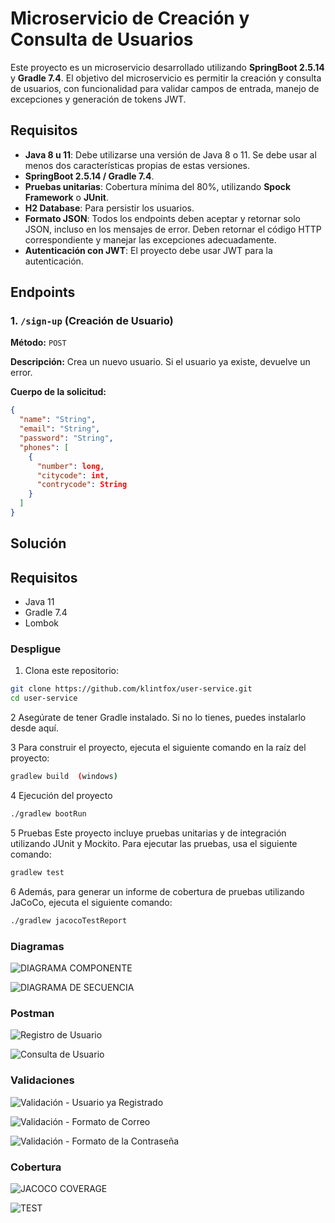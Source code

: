 # Microservicio de Creación y Consulta de Usuarios

Este proyecto es un microservicio desarrollado utilizando **SpringBoot 2.5.14** y **Gradle 7.4**. El objetivo del microservicio es permitir la creación y consulta de usuarios, con funcionalidad para validar campos de entrada, manejo de excepciones y generación de tokens JWT.

## Requisitos

- **Java 8 u 11**: Debe utilizarse una versión de Java 8 o 11. Se debe usar al menos dos características propias de estas versiones.
- **SpringBoot 2.5.14 / Gradle 7.4**.
- **Pruebas unitarias**: Cobertura mínima del 80%, utilizando **Spock Framework** o **JUnit**.
- **H2 Database**: Para persistir los usuarios.
- **Formato JSON**: Todos los endpoints deben aceptar y retornar solo JSON, incluso en los mensajes de error. Deben retornar el código HTTP correspondiente y manejar las excepciones adecuadamente.
- **Autenticación con JWT**: El proyecto debe usar JWT para la autenticación.

## Endpoints

### 1. `/sign-up` (Creación de Usuario)

**Método:** `POST`

**Descripción:** Crea un nuevo usuario. Si el usuario ya existe, devuelve un error.

**Cuerpo de la solicitud:**

```json
{
  "name": "String",
  "email": "String",
  "password": "String",
  "phones": [
    {
      "number": long,
      "citycode": int,
      "contrycode": String
    }
  ]
}
```

## Solución

## Requisitos
- Java 11
- Gradle 7.4
- Lombok

### Despligue
1. Clona este repositorio:

```bash
git clone https://github.com/klintfox/user-service.git
cd user-service
```
   
2 Asegúrate de tener Gradle instalado. Si no lo tienes, puedes instalarlo desde aquí.

3 Para construir el proyecto, ejecuta el siguiente comando en la raíz del proyecto:

```sh
gradlew build  (windows)
```

4 Ejecución del proyecto
```sh
./gradlew bootRun
```

5 Pruebas
Este proyecto incluye pruebas unitarias y de integración utilizando JUnit y Mockito. Para ejecutar las pruebas, usa el siguiente comando:

```bash
gradlew test
```

6 Además, para generar un informe de cobertura de pruebas utilizando JaCoCo, ejecuta el siguiente comando:

```bash
./gradlew jacocoTestReport
```

### Diagramas

![DIAGRAMA COMPONENTE](https://github.com/klintfox/user-service/blob/main/captures/DC.PNG)

![DIAGRAMA DE SECUENCIA](https://github.com/klintfox/user-service/blob/main/captures/DS.PNG)

### Postman

![Registro de Usuario](https://github.com/klintfox/user-service/blob/main/captures/1.PNG)

![Consulta de Usuario](https://github.com/klintfox/user-service/blob/main/captures/2.PNG)

### Validaciones
![Validación - Usuario ya Registrado](https://github.com/klintfox/user-service/blob/main/captures/3.PNG)

![Validación - Formato de Correo](https://github.com/klintfox/user-service/blob/main/captures/4.PNG)

![Validación - Formato de la Contraseña](https://github.com/klintfox/user-service/blob/main/captures/5.PNG)

### Cobertura

![JACOCO COVERAGE](https://github.com/klintfox/user-service/blob/main/captures/JACOCO.PNG)

![TEST](https://github.com/klintfox/user-service/blob/main/captures/TEST.PNG)